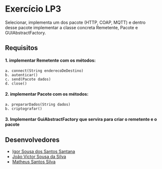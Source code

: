 # Exercício LP3

Selecionar, implementa um dos pacote (HTTP, COAP, MQTT) e dentro desse pacote implementar a classe concreta Remetente, Pacote e GUIAbstractFactory.

## Requisitos

#### 1. implementar Remetente com os métodos:
	a. connect(String enderecoDeDestino)
	b. autenticar()
	c. send(Pacote dados)
	d. close()

#### 2. implementar Pacote com os métodos:
	a. prepararDados(String dados)
	b. criptografar()

#### 3. Implementar GuiAbstractFactory que servira para criar o remetente e o pacote

## Desenvolvedores
- [Igor Sousa dos Santos Santana](https://github.com/igorssant)
- [João Victor Sousa da Silva](https://github.com/JoaoVictor55)
- [Matheus Santos Silva](https://github.com/matheusssilva991)
